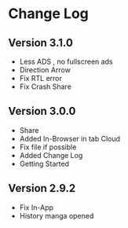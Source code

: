 # Change Log

## Version 3.1.0

- Less ADS , no fullscreen ads
- Direction Arrow
- Fix RTL error
- Fix Crash Share

## Version 3.0.0

- Share
- Added In-Browser in tab Cloud
- Fix file if possible
- Added Change Log
- Getting Started

## Version 2.9.2

- Fix In-App
- History manga opened

